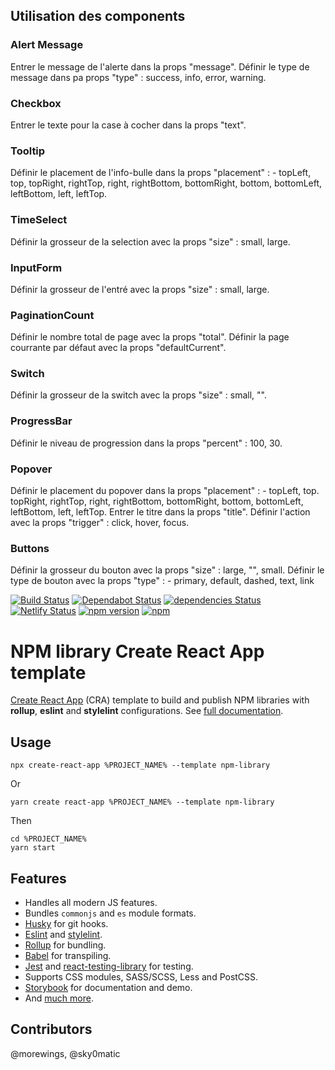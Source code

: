 ## Utilisation des components
### Alert Message 
Entrer le message de l'alerte dans la props "message".
Définir le type de message dans pa props "type" : success, info, error, warning.

### Checkbox
Entrer le texte pour la case à cocher dans la props "text".

### Tooltip
Définir le placement de l'info-bulle dans la props "placement" :
    - topLeft, top, topRight, rightTop, right, rightBottom, bottomRight, bottom, bottomLeft, leftBottom, left, leftTop.

### TimeSelect
Définir la grosseur de la selection avec la props "size" : small, large.

### InputForm
Définir la grosseur de l'entré avec la props "size" : small, large.

### PaginationCount
Définir le nombre total de page avec la props "total".
Définir la page courrante par défaut avec la props "defaultCurrent".

### Switch
Définir la grosseur de la switch avec la props "size" : small, "".

### ProgressBar
Définir le niveau de progression dans la props "percent" : 100, 30.

### Popover
Définir le placement du popover dans la props "placement" :
    - topLeft, top. topRight, rightTop, right, rightBottom, bottomRight, bottom, bottomLeft, leftBottom, left, leftTop.
Entrer le titre dans la props "title".
Définir l'action avec la props "trigger" : click, hover, focus.

### Buttons
Définir la grosseur du bouton avec la props "size" : large, "", small.
Définir le type de bouton avec la props "type" : 
    - primary, default, dashed, text, link



[![Build Status](https://travis-ci.com/morewings/cra-template-npm-library.svg?branch=master)](https://travis-ci.com/morewings/cra-template-npm-library)
[![Dependabot Status](https://api.dependabot.com/badges/status?host=github&repo=morewings/cra-template-npm-library)](https://dependabot.com)
[![dependencies Status](https://david-dm.org/morewings/cra-template-npm-library/status.svg)](https://david-dm.org/morewings/cra-template-npm-library)
[![Netlify Status](https://api.netlify.com/api/v1/badges/7448a6f6-8be5-4d26-b886-f59db21ebb4e/deploy-status)](https://app.netlify.com/sites/cra-template-npm-library/deploys)
[![npm version](https://badge.fury.io/js/cra-template-npm-library.svg)](https://www.npmjs.com/package/cra-template-npm-library)
[![npm](https://img.shields.io/npm/dm/cra-template-npm-library)](https://www.npmjs.com/package/cra-template-npm-library)

# NPM library Create React App template

[Create React App](https://github.com/facebook/create-react-app) (CRA) template to build and publish NPM libraries with **rollup**, **eslint** and **stylelint** configurations. See [full documentation](https://cra-template-npm-library.netlify.com/).

## Usage

```shell script
npx create-react-app %PROJECT_NAME% --template npm-library
``` 
Or
```shell script
yarn create react-app %PROJECT_NAME% --template npm-library
```

Then

```shell script
cd %PROJECT_NAME%
yarn start
```

## Features

- Handles all modern JS features.
- Bundles `commonjs` and `es` module formats.
- [Husky](https://github.com/typicode/husky) for git hooks.
- [Eslint](https://eslint.org/) and [stylelint](https://stylelint.io/).
- [Rollup](https://rollupjs.org/guide/en/) for bundling.
- [Babel](https://babeljs.io/) for transpiling.
- [Jest](https://jestjs.io/) and [react-testing-library](https://testing-library.com/docs/react-testing-library/intro) for testing.
- Supports CSS modules, SASS/SCSS, Less and PostCSS.
- [Storybook](https://storybook.js.org/) for documentation and demo.
- And [much more](https://cra-template-npm-library.netlify.com/).

## Contributors

@morewings, @sky0matic
